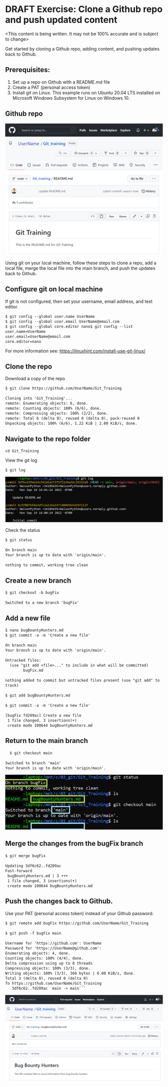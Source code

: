 # DRAFT Exercise: Clone a Github repo and push updated content

<This content is being written.  It may not be 100% accurate and is subject to change>

Get started by cloning a Github repo, adding content, and pushing updates back to Github.

## Prerequisites: 

1. Set up a repo on Github with a README.md file
2. Create a PAT (personal access token)
3. Install git on Linux.  This example runs on Ubuntu 20.04 LTS installed on Microsoft Windows Subsystem for Linux on Windows 10.

## Github repo

![](images/Git_beg.png)

Using git on your local machine, follow these steps to clone a repo, add a local file, merge the local file into the main branch, and push the updates back to Github.

## Configure git on local machine
If git is not configured, then set your username, email address, and text editor.

```
$ git config --global user.name UserName
$ git config --global user.email UserName@email.com
$ git config --global core.editor nano$ git config --list
user.name=UserName
user.email=UserName@email.com
core.editor=nano
```
For more information see:  https://linuxhint.com/install-use-git-linux/

## Clone the repo

Download a copy of the repo

```
$ git clone https://github.com/UserName/Git_Training

Cloning into 'Git_Training'...
remote: Enumerating objects: 6, done.
remote: Counting objects: 100% (6/6), done.
remote: Compressing objects: 100% (2/2), done.
remote: Total 6 (delta 0), reused 0 (delta 0), pack-reused 0
Unpacking objects: 100% (6/6), 1.22 KiB | 2.00 KiB/s, done.
```

## Navigate to the repo folder

``` 
cd Git_Training
```

View the git log

```
$ git log
```

![Git log](images/log.png)

Check the status

```
$ git status

On branch main
Your branch is up to date with 'origin/main'.

nothing to commit, working tree clean
```

## Create a new branch

```
$ git checkout -b bugFix

Switched to a new branch 'bugFix'
```

## Add a new file

```
$ nano bugBountyHunters.md
$ git commit -a -m 'Create a new file'

On branch main
Your branch is up to date with 'origin/main'.

Untracked files:
  (use "git add <file>..." to include in what will be committed)
        bugFix.md

nothing added to commit but untracked files present (use "git add" to track)

$ git add bugBountyHunters.md

$ git commit -a -m 'Create a new file'

[bugFix fd209ac] Create a new file
 1 file changed, 3 insertions(+)
 create mode 100644 bugBountyHunters.md
```

## Return to the main branch

```
  $ git checkout main

Switched to branch 'main'
Your branch is up to date with 'origin/main'.
```

![](images/bugFix-main.png)


## Merge the changes from the bugFix branch

```  
$ git merge bugFix
  
Updating 3df6c62..fd209ac
Fast-forward
 bugBountyHunters.md | 3 +++
 1 file changed, 3 insertions(+)
 create mode 100644 bugBountyHunters.md
```

## Push the changes back to Github.

  Use your PAT (personal access token) instead of your Github password.

```
$ git remote add bugFix https://github.com/UserName/Git_Training

$ git push -f bugFix main

Username for 'https://github.com': UserName
Password for 'https://UserName@github.com':
Enumerating objects: 4, done.
Counting objects: 100% (4/4), done.
Delta compression using up to 8 threads
Compressing objects: 100% (3/3), done.
Writing objects: 100% (3/3), 366 bytes | 6.00 KiB/s, done.
Total 3 (delta 0), reused 0 (delta 0)
To https://github.com/UserName/Git_Training
   3df6c62..fd209ac  main -> main```
```

![](images/Git_end.png)


